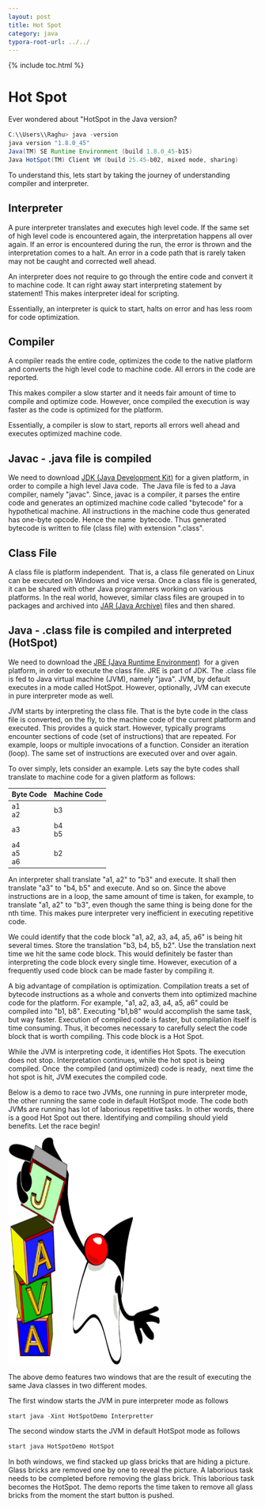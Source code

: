 ```yaml
---
layout: post
title: Hot Spot  
category: java
typora-root-url: ../../
---
```


{% include toc.html %}

# Hot Spot


Ever wondered about "HotSpot in the Java version?  
```java
C:\\Users\\Raghu> java -version  
java version "1.8.0_45"  
Java(TM) SE Runtime Environment (build 1.8.0_45-b15)  
Java HotSpot(TM) Client VM (build 25.45-b02, mixed mode, sharing)
```
To understand this, lets start by taking the journey of understanding compiler and interpreter.  

## Interpreter

A pure interpreter translates and executes high level code. If the same set of high level code is encountered again, the interpretation happens all over again. If an error is encountered during the run, the error is thrown and the interpretation comes to a halt. An error in a code path that is rarely taken may not be caught and corrected well ahead.  

An interpreter does not require to go through the entire code and convert it to machine code. It can right away start interpreting statement by statement! This makes interpreter ideal for scripting.  

Essentially, an interpreter is quick to start, halts on error and has less room for code optimization.  

## Compiler

A compiler reads the entire code, optimizes the code to the native platform and converts the high level code to machine code. All errors in the code are reported.  

This makes compiler a slow starter and it needs fair amount of time to compile and optimize code. However, once compiled the execution is way faster as the code is optimized for the platform.  

Essentially, a compiler is slow to start, reports all errors well ahead and executes optimized machine code.  


## Javac - .java file is compiled

We need to download [JDK (Java Development Kit)](https://en.wikipedia.org/wiki/Java_Development_Kit) for a given platform, in order to compile a high level Java code.  The Java file is fed to a Java compiler, namely "javac". Since, javac is a compiler, it parses the entire code and generates an optimized machine code called "bytecode" for a hypothetical machine. All instructions in the machine code thus generated has one-byte opcode. Hence the name  bytecode. Thus generated bytecode is written to file (class file) with extension ".class".  

## Class File

A class file is platform independent.  That is, a class file generated on Linux can be executed on Windows and vice versa. Once a class file is generated, it can be shared with other Java programmers working on various platforms. In the real world, however, similar class files are grouped in to packages and archived into [JAR (Java Archive)](https://en.wikipedia.org/wiki/JAR_%28file_format%29) files and then shared.  


## Java - .class file is compiled and interpreted (HotSpot)  

We need to download the [JRE (Java Runtime Environment)](https://en.wikipedia.org/wiki/Java_virtual_machine#Heap)  for a given platform, in order to execute the class file. JRE is part of JDK. The .class file is fed to Java virtual machine (JVM), namely "java". JVM, by default executes in a mode called HotSpot. However, optionally, JVM can execute in pure interpreter mode as well.  

JVM starts by interpreting the class file. That is the byte code in the class file is converted, on the fly, to the machine code of the current platform and executed. This provides a quick start. However, typically programs encounter sections of code (set of instructions) that are repeated. For example, loops or multiple invocations of a function. Consider an iteration (loop). The same set of instructions are executed over and over again.  

To over simply, lets consider an example. Lets say the byte codes shall translate to machine code for a given platform as follows:  

| Byte Code      | Machine Code |
| -------------- | ------------ |
| a1<br>a2<br>   | b3           |
| a3             | b4<br>b5<br> |
| a4<br>a5<br>a6 | b2           |


An interpreter shall translate "a1, a2" to "b3" and execute. It shall then translate "a3" to "b4, b5" and execute. And so on. Since the above instructions are in a loop, the same amount of time is taken, for example, to translate "a1, a2" to "b3", even though the same thing is being done for the nth time. This makes pure interpreter very inefficient in executing repetitive code.  

We could identify that the code block "a1, a2, a3, a4, a5, a6" is being hit several times. Store the translation "b3, b4, b5, b2". Use the translation next time we hit the same code block. This would definitely be faster than interpreting the code block every single time. However, execution of a frequently used code block can be made faster by compiling it.  

A big advantage of compilation is optimization. Compilation treats a set of bytecode instructions as a whole and converts them into optimized machine code for the platform. For example, "a1, a2, a3, a4, a5, a6" could be compiled into "b1, b8". Executing "b1,b8" would accomplish the same task, but way faster. Execution of compiled code is faster, but compilation itself is time consuming. Thus, it becomes necessary to carefully select the code block that is worth compiling. This code block is a Hot Spot.  

While the JVM is interpreting code, it identifies Hot Spots. The execution does not stop. Interpretation continues, while the hot spot is being compiled. Once  the compiled (and optimized) code is ready,  next time the hot spot is hit, JVM executes the compiled code.  

Below is a demo to race two JVMs, one running in pure interpreter mode, the other running the same code in default HotSpot mode. The code both JVMs are running has lot of laborious repetitive tasks. In other words, there is a good Hot Spot out there. Identifying and compiling should yield benefits. Let the race begin!  

[![HotSpot Vs Interpreter](/assets/images/java/Duke.png)](https://www.youtube.com/watch?v=yrjc7mOh_Wc)

The above demo features two windows that are the result of executing the same Java classes in two different modes.  

The first window starts the JVM in pure interpreter mode as follows  
```java
start java -Xint HotSpotDemo Interpretter
```
The second window starts the JVM in default HotSpot mode as follows  
```java
start java HotSpotDemo HotSpot
```
In both windows, we find stacked up glass bricks that are hiding a picture. Glass bricks are removed one by one to reveal the picture. A laborious task needs to be completed before removing the glass brick. This laborious task becomes the HotSpot. The demo reports the time taken to remove all glass bricks from the moment the start button is pushed.